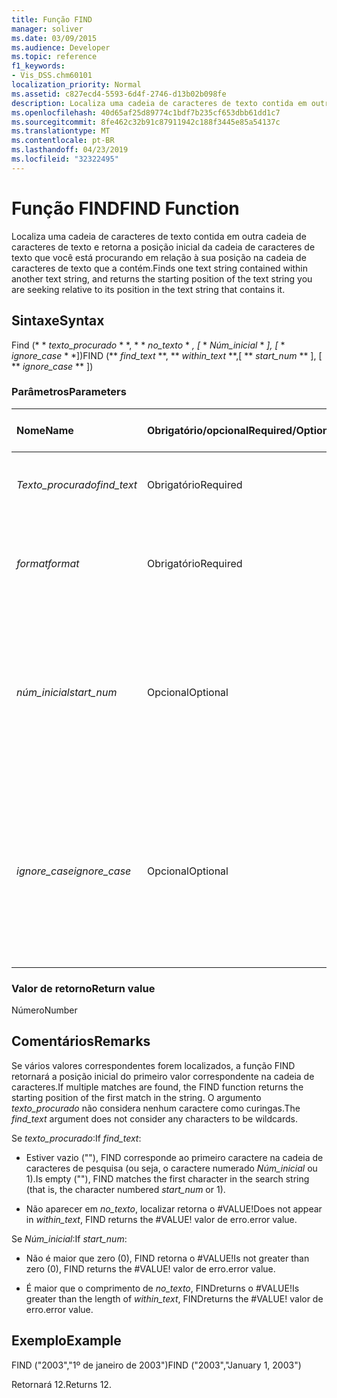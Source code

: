 ```yaml
---
title: Função FIND
manager: soliver
ms.date: 03/09/2015
ms.audience: Developer
ms.topic: reference
f1_keywords:
- Vis_DSS.chm60101
localization_priority: Normal
ms.assetid: c827ecd4-5593-6d4f-2746-d13b02b098fe
description: Localiza uma cadeia de caracteres de texto contida em outra cadeia de caracteres de texto e retorna a posição inicial da cadeia de caracteres de texto que você está procurando em relação à sua posição na cadeia de caracteres de texto que a contém.
ms.openlocfilehash: 40d65af25d89774c1bdf7b235cf653dbb61dd1c7
ms.sourcegitcommit: 8fe462c32b91c87911942c188f3445e85a54137c
ms.translationtype: MT
ms.contentlocale: pt-BR
ms.lasthandoff: 04/23/2019
ms.locfileid: "32322495"
---
```

# <a name="find-function"></a><span data-ttu-id="bf8df-103">Função FIND</span><span class="sxs-lookup"><span data-stu-id="bf8df-103">FIND Function</span></span>

<span data-ttu-id="bf8df-104">Localiza uma cadeia de caracteres de texto contida em outra cadeia de caracteres de texto e retorna a posição inicial da cadeia de caracteres de texto que você está procurando em relação à sua posição na cadeia de caracteres de texto que a contém.</span><span class="sxs-lookup"><span data-stu-id="bf8df-104">Finds one text string contained within another text string, and returns the starting position of the text string you are seeking relative to its position in the text string that contains it.</span></span>
  
## <a name="syntax"></a><span data-ttu-id="bf8df-105">Sintaxe</span><span class="sxs-lookup"><span data-stu-id="bf8df-105">Syntax</span></span>

<span data-ttu-id="bf8df-106">Find (\* \* *texto_procurado* \* \*, \* \* *no_texto* \* *, [* \* *Núm_inicial* \* *], [* \* *ignore_case* \* \*])</span><span class="sxs-lookup"><span data-stu-id="bf8df-106">FIND (\*\* *find_text* \*\*, \*\* *within_text* \*\*,[ \*\* *start_num* \*\* ], [ \*\* *ignore_case* \*\* ])</span></span> 
  
### <a name="parameters"></a><span data-ttu-id="bf8df-107">Parâmetros</span><span class="sxs-lookup"><span data-stu-id="bf8df-107">Parameters</span></span>

|<span data-ttu-id="bf8df-108">**Nome**</span><span class="sxs-lookup"><span data-stu-id="bf8df-108">**Name**</span></span>|<span data-ttu-id="bf8df-109">**Obrigatório/opcional**</span><span class="sxs-lookup"><span data-stu-id="bf8df-109">**Required/Optional**</span></span>|<span data-ttu-id="bf8df-110">**Tipo de dados**</span><span class="sxs-lookup"><span data-stu-id="bf8df-110">**Data Type**</span></span>|<span data-ttu-id="bf8df-111">**Descrição**</span><span class="sxs-lookup"><span data-stu-id="bf8df-111">**Description**</span></span>|
|:-----|:-----|:-----|:-----|
| <span data-ttu-id="bf8df-112">_Texto_procurado_</span><span class="sxs-lookup"><span data-stu-id="bf8df-112">_find_text_</span></span> <br/> |<span data-ttu-id="bf8df-113">Obrigatório</span><span class="sxs-lookup"><span data-stu-id="bf8df-113">Required</span></span>  <br/> |<span data-ttu-id="bf8df-114">**String**</span><span class="sxs-lookup"><span data-stu-id="bf8df-114">**String**</span></span> <br/> |<span data-ttu-id="bf8df-115">A cadeia de caracteres de texto a ser localizada.</span><span class="sxs-lookup"><span data-stu-id="bf8df-115">The text string you want to find.</span></span>  <br/> |
| <span data-ttu-id="bf8df-116">_format_</span><span class="sxs-lookup"><span data-stu-id="bf8df-116">_format_</span></span> <br/> |<span data-ttu-id="bf8df-117">Obrigatório</span><span class="sxs-lookup"><span data-stu-id="bf8df-117">Required</span></span>  <br/> |<span data-ttu-id="bf8df-118">**String**</span><span class="sxs-lookup"><span data-stu-id="bf8df-118">**String**</span></span> <br/> |<span data-ttu-id="bf8df-119">A cadeia de caracteres que contém o texto a ser localizado.</span><span class="sxs-lookup"><span data-stu-id="bf8df-119">The text string that contains the text you want to find.</span></span>  <br/> |
| <span data-ttu-id="bf8df-120">_núm_inicial_</span><span class="sxs-lookup"><span data-stu-id="bf8df-120">_start_num_</span></span> <br/> |<span data-ttu-id="bf8df-121">Opcional</span><span class="sxs-lookup"><span data-stu-id="bf8df-121">Optional</span></span>  <br/> |<span data-ttu-id="bf8df-122">**Número**</span><span class="sxs-lookup"><span data-stu-id="bf8df-122">**Number**</span></span> <br/> |<span data-ttu-id="bf8df-123">O caractere para início da pesquisa.</span><span class="sxs-lookup"><span data-stu-id="bf8df-123">The character at which to start the search.</span></span> <span data-ttu-id="bf8df-124">O primeiro caractere em _no_texto_ é 1.</span><span class="sxs-lookup"><span data-stu-id="bf8df-124">The first character in  _within_text_ is 1.</span></span> <span data-ttu-id="bf8df-125">Se _Núm_inicial_ estiver faltando, será considerado 1.</span><span class="sxs-lookup"><span data-stu-id="bf8df-125">If  _start_num_ is missing, it is assumed to be 1.</span></span>  <br/> |
| <span data-ttu-id="bf8df-126">_ignore_case_</span><span class="sxs-lookup"><span data-stu-id="bf8df-126">_ignore_case_</span></span> <br/> |<span data-ttu-id="bf8df-127">Opcional</span><span class="sxs-lookup"><span data-stu-id="bf8df-127">Optional</span></span>  <br/> |<span data-ttu-id="bf8df-128">**Boolean**</span><span class="sxs-lookup"><span data-stu-id="bf8df-128">**Boolean**</span></span> <br/> |<span data-ttu-id="bf8df-129">Por padrão, a função FIND distingue maiúsculas e minúsculas.</span><span class="sxs-lookup"><span data-stu-id="bf8df-129">By default, the FIND function is case-sensitive.</span></span> <span data-ttu-id="bf8df-130">Para que a função FIND ignore maiúsculas e minúsculas, defina este argumento como TRUE.</span><span class="sxs-lookup"><span data-stu-id="bf8df-130">If you want the FIND function to ignore case, set this argument to TRUE.</span></span>  <br/> |
   
### <a name="return-value"></a><span data-ttu-id="bf8df-131">Valor de retorno</span><span class="sxs-lookup"><span data-stu-id="bf8df-131">Return value</span></span>

<span data-ttu-id="bf8df-132">Número</span><span class="sxs-lookup"><span data-stu-id="bf8df-132">Number</span></span>
  
## <a name="remarks"></a><span data-ttu-id="bf8df-133">Comentários</span><span class="sxs-lookup"><span data-stu-id="bf8df-133">Remarks</span></span>

<span data-ttu-id="bf8df-134">Se vários valores correspondentes forem localizados, a função FIND retornará a posição inicial do primeiro valor correspondente na cadeia de caracteres.</span><span class="sxs-lookup"><span data-stu-id="bf8df-134">If multiple matches are found, the FIND function returns the starting position of the first match in the string.</span></span> <span data-ttu-id="bf8df-135">O argumento _texto_procurado_ não considera nenhum caractere como curingas.</span><span class="sxs-lookup"><span data-stu-id="bf8df-135">The  _find_text_ argument does not consider any characters to be wildcards.</span></span> 
  
<span data-ttu-id="bf8df-136">Se _texto_procurado_:</span><span class="sxs-lookup"><span data-stu-id="bf8df-136">If  _find_text_:</span></span>
  
-  <span data-ttu-id="bf8df-137">Estiver vazio (""), FIND corresponde ao primeiro caractere na cadeia de caracteres de pesquisa (ou seja, o caractere numerado _Núm_inicial_ ou 1).</span><span class="sxs-lookup"><span data-stu-id="bf8df-137">Is empty (""), FIND matches the first character in the search string (that is, the character numbered  _start_num_ or 1).</span></span> 
    
- <span data-ttu-id="bf8df-138">Não aparecer em _no_texto_, localizar retorna o #VALUE!</span><span class="sxs-lookup"><span data-stu-id="bf8df-138">Does not appear in  _within_text_, FIND returns the #VALUE!</span></span> <span data-ttu-id="bf8df-139">valor de erro.</span><span class="sxs-lookup"><span data-stu-id="bf8df-139">error value.</span></span> 
    
<span data-ttu-id="bf8df-140">Se _Núm_inicial_:</span><span class="sxs-lookup"><span data-stu-id="bf8df-140">If  _start_num_:</span></span>
  
- <span data-ttu-id="bf8df-141">Não é maior que zero (0), FIND retorna o #VALUE!</span><span class="sxs-lookup"><span data-stu-id="bf8df-141">Is not greater than zero (0), FIND returns the #VALUE!</span></span> <span data-ttu-id="bf8df-142">valor de erro.</span><span class="sxs-lookup"><span data-stu-id="bf8df-142">error value.</span></span> 
    
- <span data-ttu-id="bf8df-143">É maior que o comprimento de _no_texto_, FINDreturns o #VALUE!</span><span class="sxs-lookup"><span data-stu-id="bf8df-143">Is greater than the length of  _within_text_, FINDreturns the #VALUE!</span></span> <span data-ttu-id="bf8df-144">valor de erro.</span><span class="sxs-lookup"><span data-stu-id="bf8df-144">error value.</span></span> 
    
## <a name="example"></a><span data-ttu-id="bf8df-145">Exemplo</span><span class="sxs-lookup"><span data-stu-id="bf8df-145">Example</span></span>

<span data-ttu-id="bf8df-146">FIND ("2003","1º de janeiro de 2003")</span><span class="sxs-lookup"><span data-stu-id="bf8df-146">FIND ("2003","January 1, 2003")</span></span> 
  
<span data-ttu-id="bf8df-147">Retornará 12.</span><span class="sxs-lookup"><span data-stu-id="bf8df-147">Returns 12.</span></span> 
  


